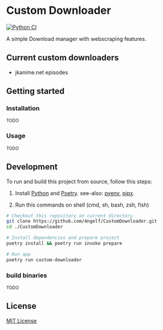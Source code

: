 # Custom Downloader

[![Python CI](https://github.com/4ngelf/CustomDownloader/actions/workflows/python-ci.yml/badge.svg)](https://github.com/4ngelf/CustomDownloader/actions/workflows/python-ci.yml)

A simple Download manager with webscraping features.

## Current custom downloaders

- jkanime.net episodes

## Getting started <a name = "getting_started"></a>

### Installation

<small>TODO</small>

### Usage <a name = "usage"></a>

<small>TODO</small>

## Development

To run and build this project from source, follow this steps:

1. Install [Python][Python-install] and [Poetry][poetry-install].
   see-also: [pyenv][pyenv-install], [pipx][pipx-install].

2. Run this commands on shell (cmd, sh, bash, zsh, fish)

```bash
# Checkout this repository on current directory
git clone https://github.com/4ngelf/CustomDownloader.git
cd ./CustomDownloader

# Install dependencies and prepare project
poetry install && poetry run invoke prepare

# Run app
poetry run custom-downloader
```

### build binaries

<small>TODO</small>


## License

[MIT License](./LICENSE)

<!-- Links -->
[Python-install]: https://www.python.org/downloads/
[poetry-install]: https://python-poetry.org/docs/#installation
[pyenv-install]: https://github.com/pyenv/pyenv#installation
[pipx-install]: https://pypa.github.io/pipx/installation/
